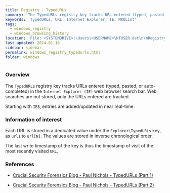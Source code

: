 ```yaml
---
title: Registry - TypedURLs
summary: 'The TypedURLs registry key tracks URL entered (typed, pasted, or auto-completed) in the Internet Explorer (IE) web browser search bar. Web searches are not stored, only the URLs entered are tracked.\n\nInformation of interest: URL entered in the IE search bar.\n\nValues are stored in inverse chronological order. The timestamp of last visit of the most recently visited URL can thus be deduced from the last write timestamp of the registry key.'
keywords: 'TypedURLs, URL, Internet Explorer, IE, MRUList'
tags:
  - windows_registry
  - windows_browsing_history
location: 'File: <SYSTEMDRIVE>:\Users\<USERNAME>\NTUSER.dat\n\nRegistry key: HKCU\SOFTWARE\Microsoft\Windows\CurrentVersion\Explorer\TypedURLs'
last_updated: 2024-01-16
sidebar: sidebar
permalink: windows_registry_typedurls.html
folder: windows
---
```


### Overview

The `TypedURLs` registry key tracks URLs entered (typed, pasted, or
auto-completed) in the `Internet Explorer (IE)` web browser search bar. Web
searches are not stored, only the URLs entered are tracked.

Starting with `IE8`, entries are added/updated in near real-time.

### Information of interest

Each URL is stored in a dedicated value under the `Explorer\TypedURLs` key, as
`url1` to `url[N]`. The values are stored in inverse chronological order.

The last write timestamp of the key is thus the timestamp of visit of the most
recently visited `URL`.

### References

  - [Crucial Security Forensics Blog - Paul Nichols - TypedURLs (Part 1)](https://crucialsecurity.files.wordpress.com/2011/04/figure-1-typedurls-key-viewed-with-regedit_tcm19-16019.jpg)

  - [Crucial Security Forensics Blog - Paul Nichols - TypedURLs (Part 2)](https://crucialsecurity.wordpress.com/2011/03/23/typedurls-part-2/)
